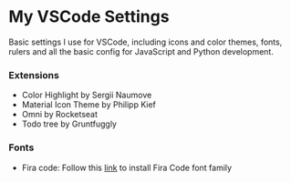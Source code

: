 # My VSCode Settings

Basic settings I use for VSCode, including icons and color themes, fonts, rulers and all the basic config for JavaScript and Python development.

### Extensions
- Color Highlight by Sergii Naumove
- Material Icon Theme by Philipp Kief
- Omni by Rocketseat
- Todo tree by Gruntfuggly

### Fonts
- Fira code: Follow this [link](https://dev.to/josuerodriguez98/installing-firacode-on-windows-and-ubuntu-1fn1) to install Fira Code font family
